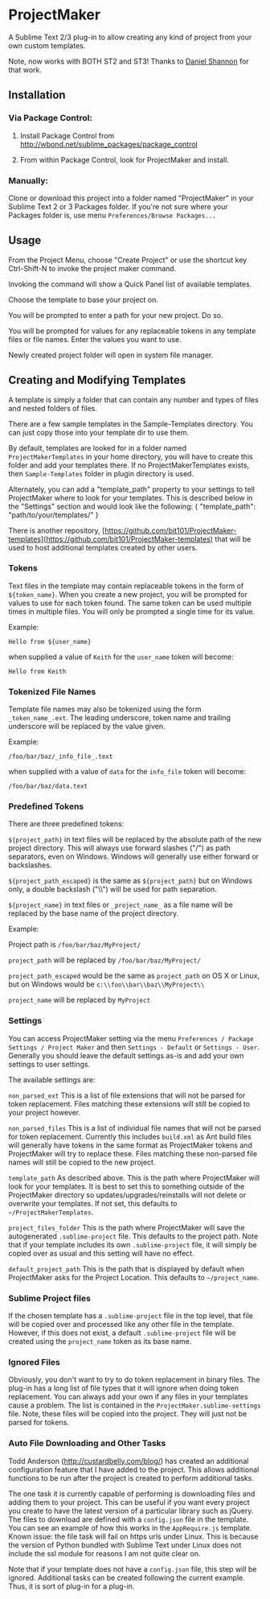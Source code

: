 ProjectMaker
===================

A Sublime Text 2/3 plug-in to allow creating any kind of project from your own custom templates. 

Note, now works with BOTH ST2 and ST3! Thanks to [Daniel Shannon](https://github.com/phyllisstein) for that work.

## Installation

### Via Package Control:

1. Install Package Control from http://wbond.net/sublime_packages/package_control

2. From within Package Control, look for ProjectMaker and install.

### Manually:

Clone or download this project into a folder named "ProjectMaker" in your Sublime Text 2 or 3 Packages folder. If you're not sure where your Packages folder is, use menu `Preferences/Browse Packages...`

## Usage

From the Project Menu, choose "Create Project" or use the shortcut key Ctrl-Shift-N to invoke the project maker command.

Invoking the command will show a Quick Panel list of available templates.

Choose the template to base your project on.

You will be prompted to enter a path for your new project. Do so.

You will be prompted for values for any replaceable tokens in any template files or file names. Enter the values you want to use.

Newly created project folder will open in system file manager.

## Creating and Modifying Templates

A template is simply a folder that can contain any number and types of files and nested folders of files.

There are a few sample templates in the Sample-Templates directory. You can just copy those into your template dir to use them.

By default, templates are looked for in a folder named `ProjectMakerTemplates` in your home directory, you will have to create this folder and add your templates there. If no ProjectMakerTemplates exists, then `Sample-Templates` folder in plugin directory is used.

Alternately, you can  add a "template_path" property to your settings to tell ProjectMaker where to look for your templates. This is described below in the "Settings" section and would look like the following:
	{
		"template_path": "path/to/your/templates/"
	}

There is another repository, [https://github.com/bit101/ProjectMaker-templates](https://github.com/bit101/ProjectMaker-templates) that will be used to host additional templates created by other users.

### Tokens

Text files in the template may contain replaceable tokens in the form of `${token_name}`. When you create a new project, you will be prompted for values to use for each token found. The same token can be used multiple times in multiple files. You will only be prompted a single time for its value.

Example:

	Hello from ${user_name}

when supplied a value of `Keith` for the `user_name` token will become:

	Hello from Keith

### Tokenized File Names

Template file names may also be tokenized using the form `_token_name_.ext`. The leading underscore, token name and trailing underscore will be replaced by the value given.

Example:

	/foo/bar/baz/_info_file_.text

when supplied with a value of `data` for the `info_file` token will become:

	/foo/bar/baz/data.text

### Predefined Tokens

There are three predefined tokens:

`${project_path}` in text files will be replaced by the absolute path of the new project directory. This will always use forward slashes ("/") as path separators, even on Windows. Windows will generally use either forward or backslashes.

`${project_path_escaped}` is the same as `${project_path}` but on Windows only, a double backslash ("\\\\") will be used for path separation.

`${project_name}` in text files or `_project_name_` as a file name will be replaced by the base name of the project directory.

Example:

Project path is `/foo/bar/baz/MyProject/`

`project_path` will be replaced by `/foo/bar/baz/MyProject/`

`project_path_escaped` would be the same as `project_path` on OS X or Linux, but on Windows would be `c:\\foo\\bar\\baz\\MyProject\\`

`project_name` will be replaced by `MyProject`

### Settings

You can access ProjectMaker setting via the menu `Preferences / Package Settings / Project Maker` and then `Settings - Default` or `Settings - User`. Generally you should leave the default settings as-is and add your own settings to user settings.

The available settings are:

`non_parsed_ext` This is a list of file extensions that will not be parsed for token replacement. Files matching these extensions will still be copied to your project however.

`non_parsed_files` This is a list of individual file names that will not be parsed for token replacement. Currently this includes `build.xml` as Ant build files will generally have tokens in the same format as ProjectMaker tokens and ProjectMaker will try to replace these. Files matching these non-parsed file names will still be copied to the new project.

`template_path` As described above. This is the path where ProjectMaker will look for your templates. It is best to set this to something outside of the ProjectMaker directory so updates/upgrades/reinstalls will not delete or overwrite your templates. If not set, this defaults to `~/ProjectMakerTemplates`.

`project_files_folder` This is the path where ProjectMaker will save the autogenerated `.sublime-project` file. This defaults to the project path. Note that if your template includes its own `.sublime-project` file, it will simply be copied over as usual and this setting will have no effect.

`default_project_path` This is the path that is displayed by default when ProjectMaker asks for the Project Location. This defaults to `~/project_name`.

### Sublime Project files

If the chosen template has a `.sublime-project` file in the top level, that file will be copied over and processed like any other file in the template. However, if this does not exist, a default `.sublime-project` file will be created using the `project_name` token as its base name. 

### Ignored Files

Obviously, you don't want to try to do token replacement in binary files. The plug-in has a long list of file types that it will ignore when doing token replacement. You can always add your own if any files in your templates cause a problem. The list is contained in the `ProjectMaker.sublime-settings` file. Note, these files _will_ be copied into the project. They will just not be parsed for tokens.

### Auto File Downloading and Other Tasks

Todd Anderson (http://custardbelly.com/blog/) has created an additional configuration feature that I have added to the project. This allows additional functions to be run after the project is created to perform additional tasks. 

The one task it is currently capable of performing is downloading files and adding them to your project. This can be useful if you want every project you create to have the latest version of a particular library such as jQuery. The files to download are defined with a `config.json` file in the template. You can see an example of how this works in the `AppRequire.js` template. Known issue: the file task will fail on https urls under Linux. This is because the version of Python bundled with Sublime Text under Linux does not include the ssl module for reasons I am not quite clear on.

Note that if your template does not have a `config.json` file, this step will be ignored. Additional tasks can be created following the current example. Thus, it is sort of plug-in for a plug-in.
